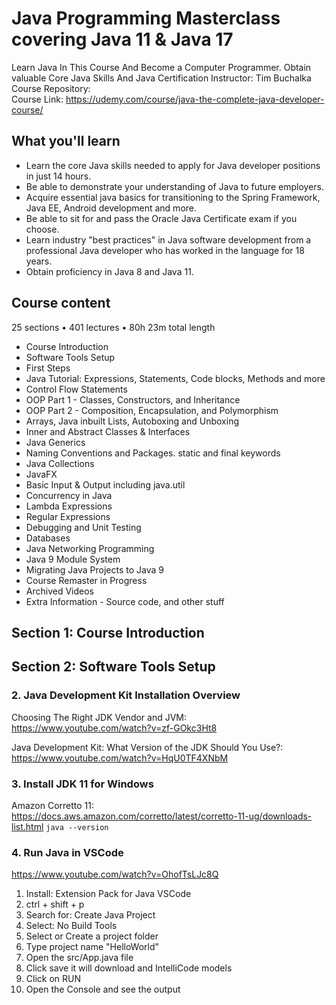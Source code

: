 # Java Programming Masterclass covering Java 11 & Java 17

Learn Java In This Course And Become a Computer Programmer. Obtain valuable Core Java Skills And Java Certification
Instructor: Tim Buchalka  
Course Repository:  
Course Link: https://udemy.com/course/java-the-complete-java-developer-course/

## What you'll learn

- Learn the core Java skills needed to apply for Java developer positions in just 14 hours.
- Be able to demonstrate your understanding of Java to future employers.
- Acquire essential java basics for transitioning to the Spring Framework, Java EE, Android development and more.
- Be able to sit for and pass the Oracle Java Certificate exam if you choose.
- Learn industry "best practices" in Java software development from a professional Java developer who has worked in the language for 18 years.
- Obtain proficiency in Java 8 and Java 11.

## Course content

25 sections • 401 lectures • 80h 23m total length

- Course Introduction
- Software Tools Setup
- First Steps
- Java Tutorial: Expressions, Statements, Code blocks, Methods and more
- Control Flow Statements
- OOP Part 1 - Classes, Constructors, and Inheritance
- OOP Part 2 - Composition, Encapsulation, and Polymorphism
- Arrays, Java inbuilt Lists, Autoboxing and Unboxing
- Inner and Abstract Classes & Interfaces
- Java Generics
- Naming Conventions and Packages. static and final keywords
- Java Collections
- JavaFX
- Basic Input & Output including java.util
- Concurrency in Java
- Lambda Expressions
- Regular Expressions
- Debugging and Unit Testing
- Databases
- Java Networking Programming
- Java 9 Module System
- Migrating Java Projects to Java 9
- Course Remaster in Progress
- Archived Videos
- Extra Information - Source code, and other stuff

## Section 1: Course Introduction

## Section 2: Software Tools Setup

### 2. Java Development Kit Installation Overview

Choosing The Right JDK Vendor and JVM:  
https://www.youtube.com/watch?v=zf-GOkc3Ht8

Java Development Kit: What Version of the JDK Should You Use?:  
https://www.youtube.com/watch?v=HqU0TF4XNbM

### 3. Install JDK 11 for Windows

Amazon Corretto 11:  
https://docs.aws.amazon.com/corretto/latest/corretto-11-ug/downloads-list.html
`java --version`

### 4. Run Java in VSCode

https://www.youtube.com/watch?v=OhofTsLJc8Q

1. Install: Extension Pack for Java VSCode
2. ctrl + shift + p
3. Search for: Create Java Project
4. Select: No Build Tools
5. Select or Create a project folder
6. Type project name "HelloWorld"
7. Open the src/App.java file
8. Click save it will download and IntelliCode models
9. Click on RUN
10. Open the Console and see the output
